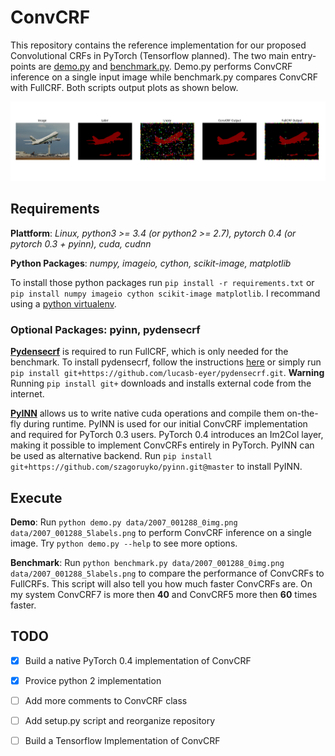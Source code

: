 ConvCRF
========
This repository contains the reference implementation for our proposed Convolutional CRFs in PyTorch (Tensorflow planned). The two main entry-points are [demo.py](demo.py) and [benchmark.py](benchmark.py). Demo.py performs ConvCRF inference on a single input image while benchmark.py compares ConvCRF with FullCRF. Both scripts output plots as shown below.

![Example Output](data/output/Res2.png)

Requirements
-------------

**Plattform**: *Linux, python3 >= 3.4 (or python2 >= 2.7), pytorch 0.4 (or pytorch 0.3 + pyinn), cuda, cudnn*

**Python Packages**: *numpy, imageio, cython, scikit-image, matplotlib*

To install those python packages run `pip install -r requirements.txt` or `pip install numpy imageio cython scikit-image matplotlib`. I recommand using a [python virtualenv][1].

### Optional Packages: pyinn, pydensecrf

[**Pydensecrf**][2] is required to run FullCRF, which is only needed for the benchmark. To install pydensecrf, follow the instructions [here][2] or simply run `pip install git+https://github.com/lucasb-eyer/pydensecrf.git`. **Warning** Running `pip install git+` downloads and installs external code from the internet.

[**PyINN**][3] allows us to write native cuda operations and compile them on-the-fly during runtime. PyINN is used for our initial ConvCRF implementation and required for PyTorch 0.3 users. PyTorch 0.4 introduces an Im2Col layer, making it possible to implement ConvCRFs entirely in PyTorch. PyINN can be used as alternative backend. Run `pip install git+https://github.com/szagoruyko/pyinn.git@master` to install PyINN.


Execute
--------

**Demo**: Run `python demo.py data/2007_001288_0img.png data/2007_001288_5labels.png` to perform ConvCRF inference on a single image. Try `python demo.py --help` to see more options.

**Benchmark**: Run `python benchmark.py data/2007_001288_0img.png data/2007_001288_5labels.png` to compare the performance of ConvCRFs to FullCRFs. This script will also tell you how much faster ConvCRFs are. On my system ConvCRF7 is more then **40** and ConvCRF5 more then **60** times faster.

TODO
-----

- [x] Build a native PyTorch 0.4 implementation of ConvCRF
- [x] Provice python 2 implementation
- [ ] Add more comments to ConvCRF class
- [ ] Add setup.py script and reorganize repository
- [ ] Build a Tensorflow Implementation of ConvCRF



[1]: https://virtualenvwrapper.readthedocs.io/en/latest/
[2]: https://github.com/lucasb-eyer/pydensecrf
[3]: https://github.com/szagoruyko/pyinn
